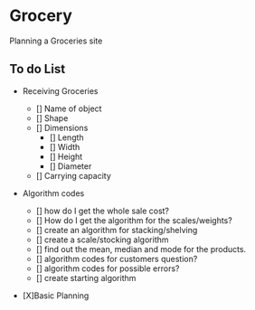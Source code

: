 # Grocery
Planning a Groceries site

## To do List
- Receiving Groceries
   - [] Name of object
   - [] Shape
   - [] Dimensions
      - [] Length
      - [] Width
      - [] Height
      - [] Diameter
   - [] Carrying capacity

- Algorithm codes
   - [] how do I get the whole sale cost?
   - [] How do I get the algorithm for the scales/weights?
   - [] create an algorithm for stacking/shelving
   - [] create a scale/stocking algorithm
   - [] find out the mean, median and mode for the products.
   - [] algorithm codes for customers question?
   - [] algorithm codes for possible errors?
   - [] create starting algorithm

- [X]Basic Planning
